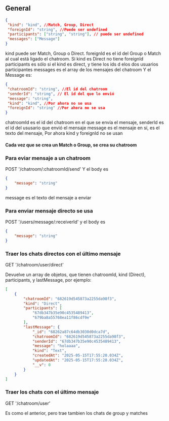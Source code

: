 ## General
 ```json
 {
  "kind": "kind", //Match, Group, Direct
  "foreignId": "string", //Puede ser undefined
  "participants": ["string", "string"], // puede ser undefined
  "messages": ["Message"]
 }
```
kind puede ser Match, Group o Direct.
foreignId es el id del Group o Match al cual está ligado el chatroom.
Si kind es Direct no tiene foreignId
participants es sólo si el kind es direct, y tiene los ids d elos dos usuarios participantes
messages es el array de los mensajes del chatroom
Y el Message es:


 ```json
 {
  "chatroomId": "string", //El id del chatroom 
  "senderId": "string", // El id del que lo envió
  "message": "string",
  "kind": "kind", //Por ahora no se usa
  "foreignId": "string" //Por ahora no se usa
 }
```
chatroomId es el id del chatroom en el que se envía el mensaje,
senderId es el id del ususario que envió el mensaje
message es el mensaje en sí, es el texto del mensaje,
Por ahora kind y foreignId no se usan

#### Cada vez que se crea un Match o Group, se crea su chatroom

### Para eviar mensaje a un chatroom
POST '/chatroom/:chatroomId/send'
Y el body es

```json
{
    "message": "string"
}
```

message es el texto del mensaje a enviar

### Para enviar mensaje directo se usa
POST '/users/message/:receiverId'
y el body es
```json
{
    "message": "string"
}
```

### Traer los chats directos con el último mensaje
GET '/chatroom/user/direct'

Devuelve un array de objetos, que tienen chatroomId, kind (Direct), participants,  y lastMessage,
por ejemplo:

```json
[
    {
        "chatroomId": "682619d545873a2255da98f3",
        "kind": "Direct",
        "participants": [
            "67db347b35e90c4535489413",
            "679ba8a55768ea11f86cdf9e"
        ],
        "lastMessage": {
            "_id": "68262a87c64db3030d0dca7d",
            "chatroomId": "682619d545873a2255da98f3",
            "senderId": "67db347b35e90c4535489413",
            "message": "holaaaa",
            "kind": "Text",
            "createdAt": "2025-05-15T17:55:20.034Z",
            "updatedAt": "2025-05-15T17:55:20.034Z",
            "__v": 0
        }
    }
]
```

### Traer los chats con el último mensaje
GET '/chatroom/user'

Es como el anterior, pero trae tambien los chats de group y matches